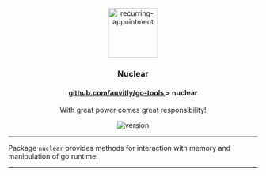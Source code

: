 <div align="center">
  <img width="100" height="100" src="https://img.icons8.com/clouds/100/radio-active.png" alt="recurring-appointment"/>
  <h3 align="center">Nuclear</h3>
  <h4> <a href="./../README.md" align="center"> github.com/auvitly/go-tools </a> > <b>nuclear</b></h4> 
  <p align="center">With great power comes great responsibility!</p>
  <img src="https://img.shields.io/badge/version-0.0.1--a-red?style=for-the-badge" alt="version">
</div>

---

Package `nuclear` provides methods for interaction with memory and manipulation of go runtime.

--- 

[//]: # (## Documentation)

[//]: # ()
[//]: # (* [Русский - RU]&#40;docs/ru/main.md&#41;)

[//]: # (* [English - EN]&#40;docs/en/main.md&#41;)

